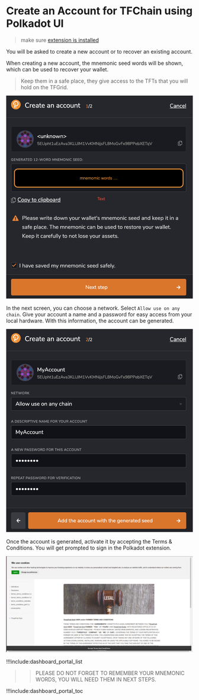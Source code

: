 
# Create an Account for TFChain using Polkadot UI

> make sure [extension is installed](dashboard_portal_polkadot_widget)

You will be asked to create a new account or to recover an existing account.

When creating a new account, the mnemonic seed words will be shown, which can be used to recover your wallet.

> Keep them in a safe place, they give access to the TFTs that you will hold on the TFGrid.

![ ](img/dashboard_portal_create_account_1.png ':size=400')

In the next screen, you can choose a network. Select `Allow use on any chain`. Give your account a name and a password for easy access from your local hardware. With this information, the account can be generated.

![ ](img/dashboard_portal_create_account_2.png ':size=400')

Once the account is generated, activate it by accepting the Terms & Conditions. You will get prompted to sign in the Polkadot extension.

![ ](img/dashboard_portal_terms_conditions.png ':size=600')

!!!include:dashboard_portal_list

>> PLEASE DO NOT FORGET TO REMEMBER YOUR MNEMONIC WORDS, YOU WILL NEED THEM IN NEXT STEPS.

!!!include:dashboard_portal_toc
